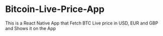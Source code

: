 # Bitcoin-Live-Price-App
This is a React Native App that Fetch BTC Live price in USD, EUR and GBP and Shows it on the App 
